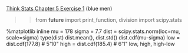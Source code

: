 [Think Stats Chapter 5 Exercise 1](http://greenteapress.com/thinkstats2/html/thinkstats2006.html#toc50) (blue men)

>> from __future__ import print_function, division
import scipy.stats

%matplotlib inline
mu = 178
sigma = 7.7
dist = scipy.stats.norm(loc=mu, scale=sigma)
type(dist)
dist.mean(), dist.std()
dist.cdf(mu-sigma)
low = dist.cdf(177.8)    # 5'10"
high = dist.cdf(185.4)   # 6'1"
low, high, high-low
